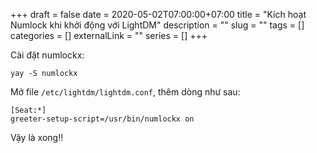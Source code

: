 +++ 
draft = false
date = 2020-05-02T07:00:00+07:00
title = "Kích hoạt Numlock khi khởi động với LightDM"
description = ""
slug = "" 
tags = []
categories = []
externalLink = ""
series = []
+++

Cài đặt numlockx:

```shell
yay -S numlockx
```

Mở file `/etc/lightdm/lightdm.conf`, thêm dòng như sau:

```shell
[Seat:*]
greeter-setup-script=/usr/bin/numlockx on
```

Vậy là xong!!
